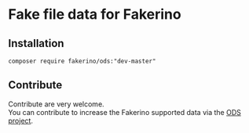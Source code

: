 Fake file data for Fakerino
===========================

## Installation

`composer require fakerino/ods:"dev-master"`


## Contribute

Contribute are very welcome.  
You can contribute to increase the Fakerino supported data via the [ODS project](https://github.com/niklongstone/open-data-sample).
